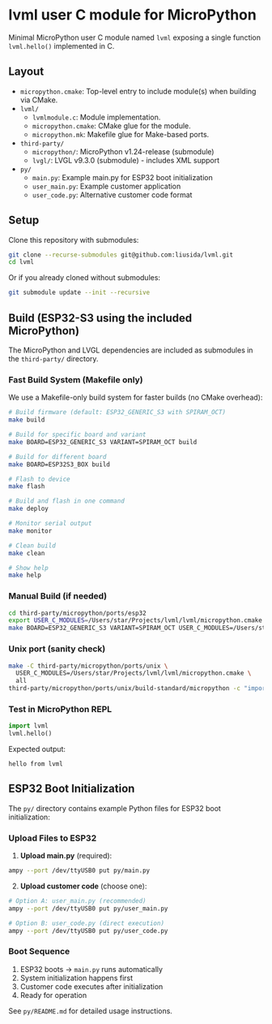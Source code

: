 # lvml user C module for MicroPython

Minimal MicroPython user C module named `lvml` exposing a single function `lvml.hello()` implemented in C.

## Layout

- `micropython.cmake`: Top-level entry to include module(s) when building via CMake.
- `lvml/`
  - `lvmlmodule.c`: Module implementation.
  - `micropython.cmake`: CMake glue for the module.
  - `micropython.mk`: Makefile glue for Make-based ports.
- `third-party/`
  - `micropython/`: MicroPython v1.24-release (submodule)
  - `lvgl/`: LVGL v9.3.0 (submodule) - includes XML support
- `py/`
  - `main.py`: Example main.py for ESP32 boot initialization
  - `user_main.py`: Example customer application
  - `user_code.py`: Alternative customer code format

## Setup

Clone this repository with submodules:

```bash
git clone --recurse-submodules git@github.com:liusida/lvml.git
cd lvml
```

Or if you already cloned without submodules:

```bash
git submodule update --init --recursive
```

## Build (ESP32-S3 using the included MicroPython)

The MicroPython and LVGL dependencies are included as submodules in the `third-party/` directory.

### Fast Build System (Makefile only)

We use a Makefile-only build system for faster builds (no CMake overhead):

```bash
# Build firmware (default: ESP32_GENERIC_S3 with SPIRAM_OCT)
make build

# Build for specific board and variant
make BOARD=ESP32_GENERIC_S3 VARIANT=SPIRAM_OCT build

# Build for different board
make BOARD=ESP32S3_BOX build

# Flash to device
make flash

# Build and flash in one command
make deploy

# Monitor serial output
make monitor

# Clean build
make clean

# Show help
make help
```

### Manual Build (if needed)

```bash
cd third-party/micropython/ports/esp32
export USER_C_MODULES=/Users/star/Projects/lvml/lvml/micropython.cmake
make BOARD=ESP32_GENERIC_S3 VARIANT=SPIRAM_OCT USER_C_MODULES=/Users/star/Projects/lvml/lvml/micropython.cmake all
```

### Unix port (sanity check)

```bash
make -C third-party/micropython/ports/unix \
  USER_C_MODULES=/Users/star/Projects/lvml/lvml/micropython.cmake \
  all
third-party/micropython/ports/unix/build-standard/micropython -c "import lvml; lvml.hello()"
```

### Test in MicroPython REPL

```python
import lvml
lvml.hello()
```

Expected output:

```
hello from lvml
```

## ESP32 Boot Initialization

The `py/` directory contains example Python files for ESP32 boot initialization:

### Upload Files to ESP32

1. **Upload main.py** (required):
```bash
ampy --port /dev/ttyUSB0 put py/main.py
```

2. **Upload customer code** (choose one):
```bash
# Option A: user_main.py (recommended)
ampy --port /dev/ttyUSB0 put py/user_main.py

# Option B: user_code.py (direct execution)
ampy --port /dev/ttyUSB0 put py/user_code.py
```

### Boot Sequence

1. ESP32 boots → `main.py` runs automatically
2. System initialization happens first
3. Customer code executes after initialization
4. Ready for operation

See `py/README.md` for detailed usage instructions.
